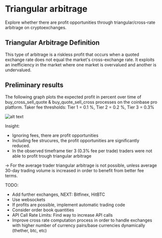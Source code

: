 # Triangular arbitrage
Explore whether there are profit opportunities through triangular/cross-rate arbitrage on cryptoexchanges.

## Triangular Arbitrage Definition
This type of arbitrage is a riskless profit that occurs when a quoted exchange rate does not equal the market's cross-exchange rate. It exploits an inefficiency in the market where one market is overvalued and another is undervalued. 

## Preliminary results
The following graph plots the expected profit in percent over time of buy_cross_sell_quote & buy_quote_sell_cross processes on the coinbase pro platform. Taker fee thresholds: Tier 1 = 0.1 %, Tier 2 = 0.2 %, Tier 3 = 0.3%

![alt text](https://github.com/alpenmilch411/Triangular-Arbitrage/blob/master/triangular_profits.png)

Insight:
- Ignoring fees, there are profit opportunities
- Including fee strucures, the profit opportunities are significantly reduced.
- In the observed timeframe tier 3 (0.3% fee per trade) traders were not able to profit trough triangular arbitrage

-> For the average trader triangular arbitrage is not possible, unless average 30-day trading volume is increased in order to benefit from better fee terms.

TODO:
- Add further exchanges, NEXT: Bitfinex, HitBTC
- Use websockets
- If profits are possible, implement automatic trading code
- Consider order book quantities
- API Call Rate Limits: Find way to increase API calls
- Improve cross rate computation process in order to handle exchanges with higher number of currency pairs/base currencies dynamically (thether, btc, etc)

